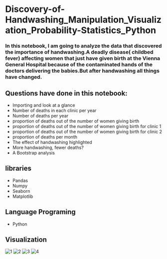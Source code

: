 # Discovery-of-Handwashing_Manipulation_Visualization_Probability-Statistics_Python
### In this notebook, I am going to analyze the data that discovered the importance of handwashing.A deadly disease( childbed fever) affecting women that just have given birth at the Vienna General Hospital because of the contaminated hands of the doctors delivering the babies.But after handwashing all things have changed.
## Questions have done in this notebook:
- Importing and look at a glance
- Number of deaths in each clinic per year
- Number of deaths per year
- proportion of deaths out of the number of women giving birth
- proportion of deaths out of the number of women giving birth for clinic 1
- proportion of deaths out of the number of women giving birth for clinic 2
- proportion of deaths per month
- The effect of handwashing highlighted
- More handwashing, fewer deaths?
- A Bootstrap analysis
## libraries
- Pandas
- Numpy
- Seaborn
- Matplotlib
## Language Programing
- Python
## Visualization
![1](https://user-images.githubusercontent.com/56628918/101520460-d364d880-3984-11eb-95eb-efbc66c5737d.png)
![2](https://user-images.githubusercontent.com/56628918/101520462-d3fd6f00-3984-11eb-9b6b-c379894d1366.png)
![3](https://user-images.githubusercontent.com/56628918/101520463-d3fd6f00-3984-11eb-8f8f-04fb72fae182.png)
![4](https://user-images.githubusercontent.com/56628918/101520464-d4960580-3984-11eb-89c2-6fc7a365e95d.png)

